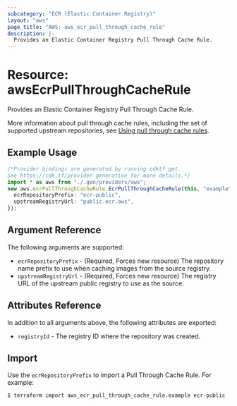 ```yaml
---
subcategory: "ECR (Elastic Container Registry)"
layout: "aws"
page_title: "AWS: aws_ecr_pull_through_cache_rule"
description: |-
  Provides an Elastic Container Registry Pull Through Cache Rule.
---
```


# Resource: awsEcrPullThroughCacheRule

Provides an Elastic Container Registry Pull Through Cache Rule.

More information about pull through cache rules, including the set of supported
upstream repositories, see [Using pull through cache rules](https://docs.aws.amazon.com/AmazonECR/latest/userguide/pull-through-cache.html).

## Example Usage

```typescript
/*Provider bindings are generated by running cdktf get.
See https://cdk.tf/provider-generation for more details.*/
import * as aws from "./.gen/providers/aws";
new aws.ecrPullThroughCacheRule.EcrPullThroughCacheRule(this, "example", {
  ecrRepositoryPrefix: "ecr-public",
  upstreamRegistryUrl: "public.ecr.aws",
});

```

## Argument Reference

The following arguments are supported:

* `ecrRepositoryPrefix` - (Required, Forces new resource) The repository name prefix to use when caching images from the source registry.
* `upstreamRegistryUrl` - (Required, Forces new resource) The registry URL of the upstream public registry to use as the source.

## Attributes Reference

In addition to all arguments above, the following attributes are exported:

* `registryId` - The registry ID where the repository was created.

## Import

Use the `ecrRepositoryPrefix` to import a Pull Through Cache Rule. For example:

```console
$ terraform import aws_ecr_pull_through_cache_rule.example ecr-public
```
